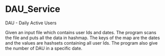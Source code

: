 # DAU_Service
DAU - Daily Active Users

Given an input file which contains user Ids and dates.
The program scans the file and puts all the data in hashmap. The keys of the map are the dates and the values are hashsets containing all user Ids.
The program also give the number of DAU in a specific date.


